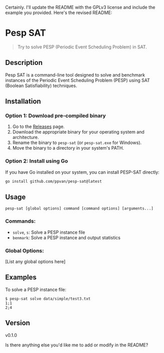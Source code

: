 Certainly. I'll update the README with the GPLv3 license and include the example you provided. Here's the revised README:

# Pesp SAT

> Try to solve PESP (Periodic Event Scheduling Problem) in SAT.

## Description

Pesp SAT is a command-line tool designed to solve and benchmark instances of the Periodic Event Scheduling Problem (PESP) using SAT (Boolean Satisfiability) techniques.

## Installation

### Option 1: Download pre-compiled binary

1. Go to the [Releases](https://github.com/yourusername/pesp-sat/releases) page.
2. Download the appropriate binary for your operating system and architecture.
3. Rename the binary to `pesp-sat` (or `pesp-sat.exe` for Windows).
4. Move the binary to a directory in your system's PATH.

### Option 2: Install using Go

If you have Go installed on your system, you can install PESP-SAT directly:

```sh
go install github.com/ppvan/pesp-sat@latest
```

## Usage

```
pesp-sat [global options] command [command options] [arguments...]
```

### Commands:

- `solve`, `s`: Solve a PESP instance file
- `benmark`: Solve a PESP instance and output statistics

### Global Options:

[List any global options here]

## Examples

To solve a PESP instance file:

```
$ pesp-sat solve data/simple/test3.txt
1;1
2;4
```



## Version

v0.1.0

Is there anything else you'd like me to add or modify in the README?